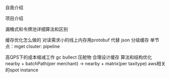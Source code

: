 自我介绍

项目介绍

漏桶式和令牌池详细算法和区别

缓存优化怎么做的
对读需求小的线上内存用protobuf 代替 json
分级缓存
单节点：mget 
clsuter: pipeline

高QPS下的成本缩减工作
gc bullect 压舱物
合理设计缓存
算法和结构优化   nearby + batchPath(per merchant) -> nearby + matrix(per taxitype)
aws相关的spot instance







